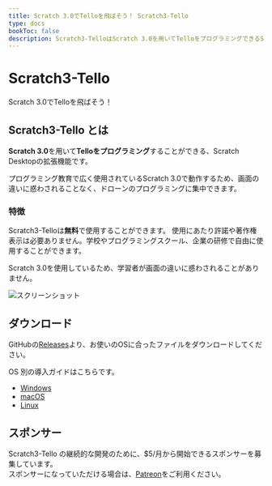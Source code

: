 ```yaml
---
title: Scratch 3.0でTelloを飛ばそう！ Scratch3-Tello
type: docs
bookToc: false
description: Scratch3-TelloはScratch 3.0を用いてTelloをプログラミングできるScratch Desktopの拡張機能です。
---
```


# Scratch3-Tello
Scratch 3.0でTelloを飛ばそう！

## Scratch3-Tello とは
**Scratch 3.0**を用いて**Telloをプログラミング**することができる、Scratch Desktopの拡張機能です。

プログラミング教育で広く使用されているScratch 3.0で動作するため、画面の違いに惑わされることなく、ドローンのプログラミングに集中できます。

### 特徴
Scratch3-Telloは**無料**で使用することができます。
使用にあたり許諾や著作権表示は必要ありません。学校やプログラミングスクール、企業の研修で自由に使用することができます。

Scratch 3.0を使用しているため、学習者が画面の違いに惑わされることがありません。

![スクリーンショット](/images/intro_ja.png)

## ダウンロード
GitHubの[Releases](https://github.com/kebhr/scratch3-tello/releases)より、お使いのOSに合ったファイルをダウンロードしてください。

OS 別の導入ガイドはこちらです。
- [Windows](docs/getting-started/windows)
- [macOS](docs/getting-started/macos)
- [Linux](docs/getting-started/linux)

## スポンサー
Scratch3-Tello の継続的な開発のために、$5/月から開始できるスポンサーを募集しています。  
スポンサーになっていただける場合は、[Patreon](https://www.patreon.com/scratch3_tello?utm_medium=clipboard_copy&utm_source=copyLink&utm_campaign=creatorshare_creator)をご利用ください。